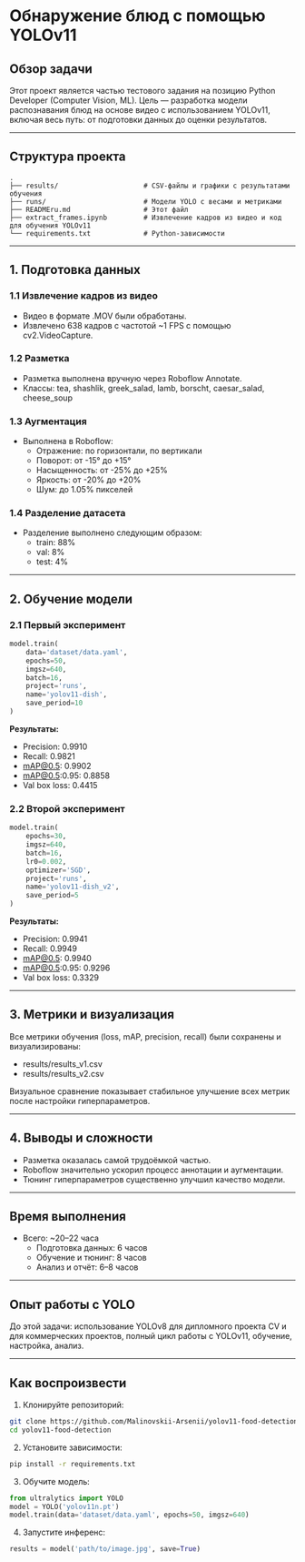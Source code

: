 
# Обнаружение блюд с помощью YOLOv11

## Обзор задачи

Этот проект является частью тестового задания на позицию Python Developer (Computer Vision, ML). Цель — разработка модели распознавания блюд на основе видео с использованием YOLOv11, включая весь путь: от подготовки данных до оценки результатов.

---

## Структура проекта

```
.
├── results/                     # CSV-файлы и графики с результатами обучения
├── runs/                        # Модели YOLO с весами и метриками
├── READMEru.md                  # Этот файл
├── extract_frames.ipynb         # Извлечение кадров из видео и код для обучения YOLOv11
└── requirements.txt             # Python-зависимости
```

---

## 1. Подготовка данных

### 1.1 Извлечение кадров из видео

- Видео в формате .MOV были обработаны.
- Извлечено 638 кадров с частотой ~1 FPS с помощью cv2.VideoCapture.

### 1.2 Разметка

- Разметка выполнена вручную через Roboflow Annotate.
- Классы: tea, shashlik, greek_salad, lamb, borscht, caesar_salad, cheese_soup

### 1.3 Аугментация

- Выполнена в Roboflow:
  - Отражение: по горизонтали, по вертикали
  - Поворот: от -15° до +15°
  - Насыщенность: от -25% до +25%
  - Яркость: от -20% до +20%
  - Шум: до 1.05% пикселей

### 1.4 Разделение датасета

- Разделение выполнено следующим образом:
  - train: 88%
  - val: 8%
  - test: 4%

---

## 2. Обучение модели

### 2.1 Первый эксперимент

```python
model.train(
    data='dataset/data.yaml',
    epochs=50,
    imgsz=640,
    batch=16,
    project='runs',
    name='yolov11-dish',
    save_period=10
)
```

**Результаты:**

- Precision: 0.9910  
- Recall: 0.9821  
- mAP@0.5: 0.9902  
- mAP@0.5:0.95: 0.8858  
- Val box loss: 0.4415

### 2.2 Второй эксперимент

```python
model.train(
    epochs=30,
    imgsz=640,
    batch=16,
    lr0=0.002,
    optimizer='SGD',
    project='runs',
    name='yolov11-dish_v2',
    save_period=5
)
```

**Результаты:**

- Precision: 0.9941  
- Recall: 0.9949  
- mAP@0.5: 0.9940  
- mAP@0.5:0.95: 0.9296  
- Val box loss: 0.3329

---

## 3. Метрики и визуализация

Все метрики обучения (loss, mAP, precision, recall) были сохранены и визуализированы:

- results/results_v1.csv
- results/results_v2.csv

Визуальное сравнение показывает стабильное улучшение всех метрик после настройки гиперпараметров.

---

## 4. Выводы и сложности

- Разметка оказалась самой трудоёмкой частью.
- Roboflow значительно ускорил процесс аннотации и аугментации.
- Тюнинг гиперпараметров существенно улучшил качество модели.

---

## Время выполнения

- Всего: ~20–22 часа
  - Подготовка данных: 6 часов
  - Обучение и тюнинг: 8 часов
  - Анализ и отчёт: 6–8 часов

---

## Опыт работы с YOLO

До этой задачи: использование YOLOv8 для дипломного проекта CV и для коммерческих проектов, полный цикл работы с YOLOv11, обучение, настройка, анализ.

---

## Как воспроизвести

1. Клонируйте репозиторий:

```bash
git clone https://github.com/Malinovskii-Arsenii/yolov11-food-detection
cd yolov11-food-detection
```

2. Установите зависимости:

```bash
pip install -r requirements.txt
```

3. Обучите модель:

```python
from ultralytics import YOLO
model = YOLO('yolov11n.pt')
model.train(data='dataset/data.yaml', epochs=50, imgsz=640)
```

4. Запустите инференс:

```python
results = model('path/to/image.jpg', save=True)
```
